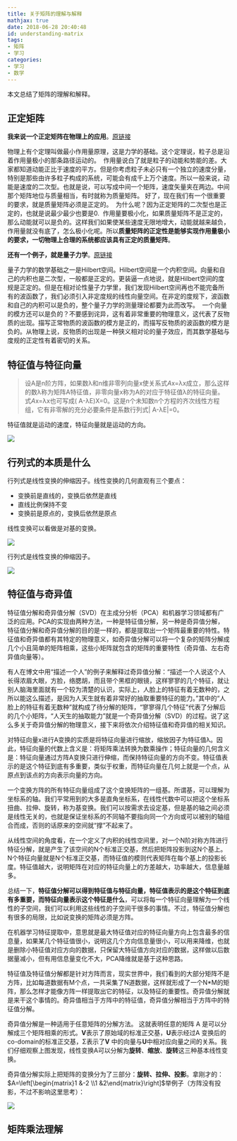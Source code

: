 ```yaml
---
title: 关于矩阵的理解与解释
mathjax: true
date: 2018-06-28 20:40:48
id: understanding-matrix
tags:
- 矩阵
- 学习
categories:
- 学习
- 数学
---
```


本文总结了矩阵的理解和解释。

<!---more--->

## 正定矩阵

**我来说一个正定矩阵在物理上的应用**。[原链接](https://www.douban.com/group/topic/4943161/)

物理上有个定理叫做最小作用量原理，这是力学的基础。这个定理说，粒子总是沿着作用量极小的那条路径运动的。   作用量说白了就是粒子的动能和势能的差。大家都知道动能正比于速度的平方。但是你考虑粒子未必只有一个独立的速度分量，特别是那些由许多粒子构成的系统，可能会有成千上万个速度。所以一般来说，动能是速度的二次型。也就是说，可以写成中间一个矩阵，速度矢量夹在两边。中间那个矩阵地位与质量相当，有时就称为质量矩阵。 好了，现在我们有一个很重要的要求，就是质量矩阵必须是正定的。  为什么呢？因为正定矩阵的二次型也是正定的，也就是说最少最少也要是0.  作用量要极小化，如果质量矩阵不是正定的，那么动能就可以是负的。这样我们如果使某些速度无限地增大，动能就越来越负，作用量就没有底了，怎么极小化呢。所以**质量矩阵的正定性是能够实现作用量极小的要求，一切物理上合理的系统都应该具有正定的质量矩阵**。  

**还有一个例子，就是量子力学**。[原链接](https://www.douban.com/group/topic/4943161/)

量子力学的数学基础之一是Hilbert空间。Hilbert空间是一个内积空间。向量和自己的内积也是二次型，一般都是正定的。更装逼一点地说，就是Hilbert空间的度规是正定的。但是在相对论性量子力学里，我们发现Hilbert空间再也不能完备所有的波函数了，我们必须引入非定度规的线性向量空间。在非定的度规下，波函数和自己的内积可以是负的，整个量子力学的测量理论都要为此而改写。   一个向量的模方还可以是负的？不要感到诧异，这有着非常重要的物理意义，这代表了反物质的出现。描写正常物质的波函数的模方是正的，而描写反物质的波函数的模方是负的。从物理上说，反物质的出现是一种狭义相对论的量子效应，而其数学基础与度规的正定性有着密切的关系。 

## 特征值与特征向量

> 设A是n阶方阵，如果数λ和n维非零列向量x使关系式*A*x=λx成立，那么这样的数λ称为矩阵A特征值，非零向量x称为A的对应于特征值λ的特征向量。式*A*x=λx也可写成( A-λE)X=0。这是n个未知数n个方程的齐次线性方程组，它有非零解的充分必要条件是系数行列式| A-λE|=0。 

特征值就是运动的速度，特征向量就是运动的方向。

![](https://zymin-1255632454.cos.ap-shanghai.myqcloud.com/matrix-understanding\1.png) 

## 行列式的本质是什么

行列式是线性变换的伸缩因子。线性变换的几何直观有三个要点：

- 变换前是直线的，变换后依然是直线
- 直线比例保持不变
- 变换前是原点的，变换后依然是原点

线性变换可以看做是对基的变换。 

![](https://zymin-1255632454.cos.ap-shanghai.myqcloud.com/matrix-understanding\3.png)

行列式是线性变换的伸缩因子。

![](https://zymin-1255632454.cos.ap-shanghai.myqcloud.com/matrix-understanding\4.png)

## 特征值与奇异值

特征值分解和奇异值分解（SVD）在主成分分析（PCA）和机器学习领域都有广泛的应用。PCA的实现由两种方法，一种是特征值分解，另一种是奇异值分解，特征值分解和奇异值分解的目的是一样的，都是提取出一个矩阵最重要的特性。特征值和奇异值都有其特定的物理意义，如奇异值分解可以将一个复杂的矩阵分解成几个小且简单的矩阵相乘，这些小矩阵就包含的矩阵的重要特性（奇异值、左右奇异值向量等）。

有人在博文中用“描述一个人”的例子来解释过奇异值分解：“描述一个人说这个人长得浓眉大眼，方脸，络腮胡，而且带个黑框的眼镜，这样寥寥的几个特征，就让别人脑海里面就有一个较为清楚的认识，实际上，人脸上的特征有着无数种的，之所以能这么描述，是因为人天生就有着非常好的抽取重要特征的能力。”其中的“人脸上的特征有着无数种”就构成了待分解的矩阵，“寥寥得几个特征”代表了分解后的几个小矩阵，“人天生的抽取能力”就是一个奇异值分解（SVD）的过程。说了这么多关于奇异值分解的物理意义，接下来将依次介绍特征值和奇异值的相关知识。 

对特征向量x进行A变换的实质是将特征向量进行缩放，缩放因子为特征值λ。因此，特征向量的代数上含义是：将矩阵乘法转换为数乘操作；特征向量的几何含义是：特征向量通过方阵A变换只进行伸缩，而保持特征向量的方向不变。特征值表示的是这个特征到底有多重要，类似于权重，而特征向量在几何上就是一个点，从原点到该点的方向表示向量的方向。 

一个变换方阵的所有特征向量组成了这个变换矩阵的一组基。所谓基，可以理解为坐标系的轴。我们平常用到的大多是直角坐标系，在线性代数中可以把这个坐标系扭曲、拉伸、旋转，称为基变换。我们可以按需求去设定基，但是基的轴之间必须是线性无关的，也就是保证坐标系的不同轴不要指向同一个方向或可以被别的轴组合而成，否则的话原来的空间就“撑”不起来了。

从线性空间的角度看，在一个定义了内积的线性空间里，对一个N阶对称方阵进行特征分解，就是产生了该空间的N个标准正交基，然后把矩阵投影到这N个基上。N个特征向量就是N个标准正交基，而特征值的模则代表矩阵在每个基上的投影长度。特征值越大，说明矩阵在对应的特征向量上的方差越大，功率越大，信息量越多。

总结一下，**特征值分解可以得到特征值与特征向量，特征值表示的是这个特征到底有多重要，而特征向量表示这个特征是什么**，可以将每一个特征向量理解为一个线性的子空间，我们可以利用这些线性的子空间干很多的事情。不过，特征值分解也有很多的局限，比如说变换的矩阵必须是方阵。

在机器学习特征提取中，意思就是最大特征值对应的特征向量方向上包含最多的信息量，如果某几个特征值很小，说明这几个方向信息量很小，可以用来降维，也就是删除小特征值对应方向的数据，只保留大特征值方向对应的数据，这样做以后数据量减小，但有用信息量变化不大，PCA降维就是基于这种思路。

特征值及特征值分解都是针对方阵而言，现实世界中，我们看到的大部分矩阵不是方阵，比如每道数据有M个点，一共采集了N道数据，这样就形成了一个N*M的矩阵，那么怎样才能像方阵一样提取出它的特征，以及特征的重要性。奇异值分解就是来干这个事情的。奇异值相当于方阵中的特征值，奇异值分解相当于方阵中的特征值分解。 

奇异值分解是一种适用于任意矩阵的分解方法。 这就表明任意的矩阵 A 是可以分解成三个矩阵相乘的形式。**V**表示了原始域的标准正交基，**U**表示经过A 变换后的co-domain的标准正交基，Σ表示了**V** 中的向量与**U**中相对应向量之间的关系。我们仔细观察上图发现，线性变换A可以分解为**旋转**、**缩放**、**旋转**这三种基本线性变换。

奇异值分解实际上把矩阵的变换分为了三部分：**旋转、拉伸、投影**。拿刚才的：$A=\left[\begin{matrix}1 &-2 \\1 &2\end{matrix}\right]$举例子（方阵没有投影，不过不影响这里思考）：

![](https://zymin-1255632454.cos.ap-shanghai.myqcloud.com/matrix-understanding\2.png)

## 矩阵乘法理解



 

 

 

 